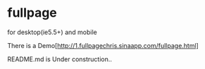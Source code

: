 fullpage
========

for desktop(ie5.5+) and mobile

There is a Demo[http://1.fullpagechris.sinaapp.com/fullpage.html]

README.md is Under construction..
